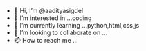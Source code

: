 - 👋 Hi, I’m @aadityasigdel
- 👀 I’m interested in ...coding
- 🌱 I’m currently learning ...python,html,css,js
- 💞️ I’m looking to collaborate on ...
- 📫 How to reach me ...

<!---
aadityasigdel/aadityasigdel is a ✨ special ✨ repository because its `README.md` (this file) appears on your GitHub profile.
You can click the Preview link to take a look at your changes.
--->

